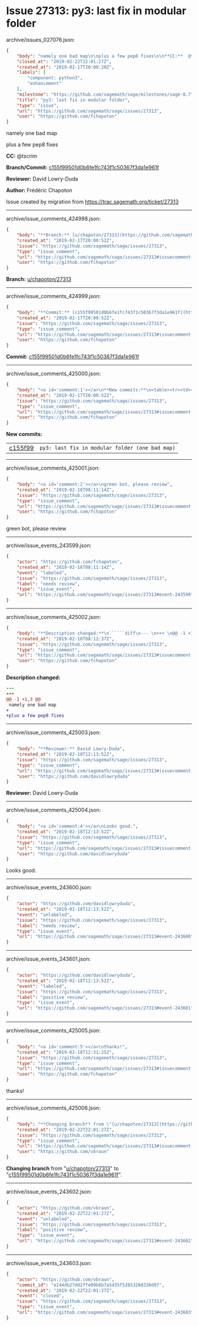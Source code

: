 # Issue 27313: py3: last fix in modular folder

archive/issues_027076.json:
```json
{
    "body": "namely one bad map\n\nplus a few pep8 fixes\n\n**CC:**  @tscrim\n\n**Branch/Commit:** [c155f99501d0b6fe1fc743f1c50367f3da1e961f](https://github.com/sagemath/sagetrac-mirror/commit/c155f99501d0b6fe1fc743f1c50367f3da1e961f)\n\n**Reviewer:** David Lowry-Duda\n\n**Author:** Fr\u00e9d\u00e9ric Chapoton\n\nIssue created by migration from https://trac.sagemath.org/ticket/27313\n\n",
    "closed_at": "2019-02-22T22:01:27Z",
    "created_at": "2019-02-17T20:00:20Z",
    "labels": [
        "component: python3",
        "enhancement"
    ],
    "milestone": "https://github.com/sagemath/sage/milestones/sage-8.7",
    "title": "py3: last fix in modular folder",
    "type": "issue",
    "url": "https://github.com/sagemath/sage/issues/27313",
    "user": "https://github.com/fchapoton"
}
```
namely one bad map

plus a few pep8 fixes

**CC:**  @tscrim

**Branch/Commit:** [c155f99501d0b6fe1fc743f1c50367f3da1e961f](https://github.com/sagemath/sagetrac-mirror/commit/c155f99501d0b6fe1fc743f1c50367f3da1e961f)

**Reviewer:** David Lowry-Duda

**Author:** Frédéric Chapoton

Issue created by migration from https://trac.sagemath.org/ticket/27313





---

archive/issue_comments_424998.json:
```json
{
    "body": "**Branch:** [u/chapoton/27313](https://github.com/sagemath/sagetrac-mirror/tree/u/chapoton/27313)",
    "created_at": "2019-02-17T20:00:52Z",
    "issue": "https://github.com/sagemath/sage/issues/27313",
    "type": "issue_comment",
    "url": "https://github.com/sagemath/sage/issues/27313#issuecomment-424998",
    "user": "https://github.com/fchapoton"
}
```

**Branch:** [u/chapoton/27313](https://github.com/sagemath/sagetrac-mirror/tree/u/chapoton/27313)



---

archive/issue_comments_424999.json:
```json
{
    "body": "**Commit:** [c155f99501d0b6fe1fc743f1c50367f3da1e961f](https://github.com/sagemath/sagetrac-mirror/commit/c155f99501d0b6fe1fc743f1c50367f3da1e961f)",
    "created_at": "2019-02-17T20:00:52Z",
    "issue": "https://github.com/sagemath/sage/issues/27313",
    "type": "issue_comment",
    "url": "https://github.com/sagemath/sage/issues/27313#issuecomment-424999",
    "user": "https://github.com/fchapoton"
}
```

**Commit:** [c155f99501d0b6fe1fc743f1c50367f3da1e961f](https://github.com/sagemath/sagetrac-mirror/commit/c155f99501d0b6fe1fc743f1c50367f3da1e961f)



---

archive/issue_comments_425000.json:
```json
{
    "body": "<a id='comment:1'></a>\n**New commits:**\n<table><tr><td><a href=\"https://github.com/sagemath/sagetrac-mirror/commit/c155f99501d0b6fe1fc743f1c50367f3da1e961f\">c155f99</a></td><td><code>py3: last fix in modular folder (one bad map)</code></td></tr></table>\n",
    "created_at": "2019-02-17T20:00:52Z",
    "issue": "https://github.com/sagemath/sage/issues/27313",
    "type": "issue_comment",
    "url": "https://github.com/sagemath/sage/issues/27313#issuecomment-425000",
    "user": "https://github.com/fchapoton"
}
```

<a id='comment:1'></a>
**New commits:**
<table><tr><td><a href="https://github.com/sagemath/sagetrac-mirror/commit/c155f99501d0b6fe1fc743f1c50367f3da1e961f">c155f99</a></td><td><code>py3: last fix in modular folder (one bad map)</code></td></tr></table>




---

archive/issue_comments_425001.json:
```json
{
    "body": "<a id='comment:2'></a>\ngreen bot, please review",
    "created_at": "2019-02-18T08:11:14Z",
    "issue": "https://github.com/sagemath/sage/issues/27313",
    "type": "issue_comment",
    "url": "https://github.com/sagemath/sage/issues/27313#issuecomment-425001",
    "user": "https://github.com/fchapoton"
}
```

<a id='comment:2'></a>
green bot, please review



---

archive/issue_events_243599.json:
```json
{
    "actor": "https://github.com/fchapoton",
    "created_at": "2019-02-18T08:11:14Z",
    "event": "labeled",
    "issue": "https://github.com/sagemath/sage/issues/27313",
    "label": "needs review",
    "type": "issue_event",
    "url": "https://github.com/sagemath/sage/issues/27313#event-243599"
}
```



---

archive/issue_comments_425002.json:
```json
{
    "body": "**Description changed:**\n``````diff\n--- \n+++ \n@@ -1 +1,3 @@\n namely one bad map\n+\n+plus a few pep8 fixes\n``````\n",
    "created_at": "2019-02-18T08:12:37Z",
    "issue": "https://github.com/sagemath/sage/issues/27313",
    "type": "issue_comment",
    "url": "https://github.com/sagemath/sage/issues/27313#issuecomment-425002",
    "user": "https://github.com/fchapoton"
}
```

**Description changed:**
``````diff
--- 
+++ 
@@ -1 +1,3 @@
 namely one bad map
+
+plus a few pep8 fixes
``````




---

archive/issue_comments_425003.json:
```json
{
    "body": "**Reviewer:** David Lowry-Duda",
    "created_at": "2019-02-18T12:13:52Z",
    "issue": "https://github.com/sagemath/sage/issues/27313",
    "type": "issue_comment",
    "url": "https://github.com/sagemath/sage/issues/27313#issuecomment-425003",
    "user": "https://github.com/davidlowryduda"
}
```

**Reviewer:** David Lowry-Duda



---

archive/issue_comments_425004.json:
```json
{
    "body": "<a id='comment:4'></a>\nLooks good.",
    "created_at": "2019-02-18T12:13:52Z",
    "issue": "https://github.com/sagemath/sage/issues/27313",
    "type": "issue_comment",
    "url": "https://github.com/sagemath/sage/issues/27313#issuecomment-425004",
    "user": "https://github.com/davidlowryduda"
}
```

<a id='comment:4'></a>
Looks good.



---

archive/issue_events_243600.json:
```json
{
    "actor": "https://github.com/davidlowryduda",
    "created_at": "2019-02-18T12:13:52Z",
    "event": "unlabeled",
    "issue": "https://github.com/sagemath/sage/issues/27313",
    "label": "needs review",
    "type": "issue_event",
    "url": "https://github.com/sagemath/sage/issues/27313#event-243600"
}
```



---

archive/issue_events_243601.json:
```json
{
    "actor": "https://github.com/davidlowryduda",
    "created_at": "2019-02-18T12:13:52Z",
    "event": "labeled",
    "issue": "https://github.com/sagemath/sage/issues/27313",
    "label": "positive review",
    "type": "issue_event",
    "url": "https://github.com/sagemath/sage/issues/27313#event-243601"
}
```



---

archive/issue_comments_425005.json:
```json
{
    "body": "<a id='comment:5'></a>\nthanks!",
    "created_at": "2019-02-18T12:31:25Z",
    "issue": "https://github.com/sagemath/sage/issues/27313",
    "type": "issue_comment",
    "url": "https://github.com/sagemath/sage/issues/27313#issuecomment-425005",
    "user": "https://github.com/fchapoton"
}
```

<a id='comment:5'></a>
thanks!



---

archive/issue_comments_425006.json:
```json
{
    "body": "**Changing branch** from \"[u/chapoton/27313](https://github.com/sagemath/sagetrac-mirror/tree/u/chapoton/27313)\" to \"[c155f99501d0b6fe1fc743f1c50367f3da1e961f](https://github.com/sagemath/sagetrac-mirror/commit/c155f99501d0b6fe1fc743f1c50367f3da1e961f)\".",
    "created_at": "2019-02-22T22:01:27Z",
    "issue": "https://github.com/sagemath/sage/issues/27313",
    "type": "issue_comment",
    "url": "https://github.com/sagemath/sage/issues/27313#issuecomment-425006",
    "user": "https://github.com/vbraun"
}
```

**Changing branch** from "[u/chapoton/27313](https://github.com/sagemath/sagetrac-mirror/tree/u/chapoton/27313)" to "[c155f99501d0b6fe1fc743f1c50367f3da1e961f](https://github.com/sagemath/sagetrac-mirror/commit/c155f99501d0b6fe1fc743f1c50367f3da1e961f)".



---

archive/issue_events_243602.json:
```json
{
    "actor": "https://github.com/vbraun",
    "created_at": "2019-02-22T22:01:27Z",
    "event": "unlabeled",
    "issue": "https://github.com/sagemath/sage/issues/27313",
    "label": "positive review",
    "type": "issue_event",
    "url": "https://github.com/sagemath/sage/issues/27313#event-243602"
}
```



---

archive/issue_events_243603.json:
```json
{
    "actor": "https://github.com/vbraun",
    "commit_id": "e144db27dd2ffe09b6b7a5d35f52853260330d97",
    "created_at": "2019-02-22T22:01:27Z",
    "event": "closed",
    "issue": "https://github.com/sagemath/sage/issues/27313",
    "type": "issue_event",
    "url": "https://github.com/sagemath/sage/issues/27313#event-243603"
}
```
